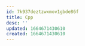 ```yaml
---
id: 7k937deztzwxmov1gbde86f
title: Cpp
desc: ''
updated: 1664671430610
created: 1664671430610
---
```

